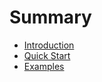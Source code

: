 # Summary

- [Introduction](./readme.md)
- [Quick Start](./quick-start.md)
- [Examples](./examples.md)
